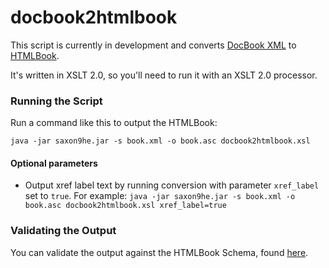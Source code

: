 docbook2htmlbook
================

This script is currently in development and converts [DocBook XML](http://www.docbook.org/) to [HTMLBook](https://github.com/oreillymedia/HTMLBook).

It's written in XSLT 2.0, so you'll need to run it with an XSLT 2.0 processor.

### Running the Script

Run a command like this to output the HTMLBook:

```java -jar saxon9he.jar -s book.xml -o book.asc docbook2htmlbook.xsl```

#### Optional parameters

* Output xref label text by running conversion with parameter ```xref_label``` set to ```true```. For example:
```java -jar saxon9he.jar -s book.xml -o book.asc docbook2htmlbook.xsl xref_label=true```

### Validating the Output

You can validate the output against the HTMLBook Schema, found [here](https://github.com/oreillymedia/HTMLBook).
